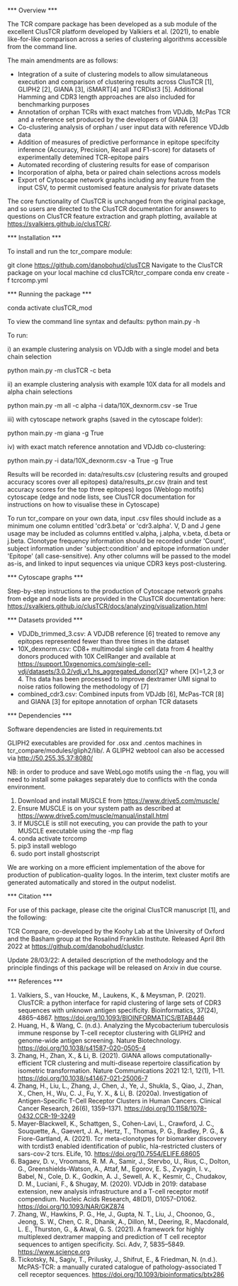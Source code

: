 *** Overview *** 

The TCR compare package has been developed as a sub module of the excellent ClusTCR platform developed by Valkiers et al. (2021), to enable like-for-like comparison across a series of clustering algorithms accessible from the command line. 

The main amendments are as follows:
- Integration of a suite of clustering models to allow simulataneous execution and comparison of clustering results across ClusTCR [1], GLIPH2 [2], GIANA [3], iSMART[4] and TCRDist3 [5]. Additional Hamming and CDR3 length approaches are also included for benchmarking purposes
- Annotation of orphan TCRs with exact matches from VDJdb, McPas TCR and a reference set produced by the developers of GIANA [3]
- Co-clustering analysis of orphan / user input data with reference VDJdb data
- Addition of measures of predictive performance in epitope specifcity inference  (Accuracy, Precision, Recall and F1-score) for datasets of experimentally detemined TCR-epitope pairs
- Automated recording of clustering results for ease of comparison
- Incorporation of alpha, beta or paired chain selections across models
- Export of Cytoscape network graphs including any feature from the input CSV, to permit customised feature analysis for private datasets

The core functionality of ClusTCR is unchanged from the original package, and so users are directed to the ClusTCR documentation for answers to questions on ClusTCR feature extraction and graph plotting, available at https://svalkiers.github.io/clusTCR/.

*** Installation ***

To install and run the tcr_compare module:

git clone https://github.com/danobohud/clusTCR
Navigate to the ClusTCR package on your local machine
cd clusTCR/tcr_compare
conda env create -f tcrcomp.yml

*** Running the package ***

conda activate clusTCR_mod

To view the command line syntax and defaults:
python main.py -h

To run:

i) an example clustering analysis on VDJdb with a single model and beta chain selection

python main.py -m clusTCR -c beta

ii) an example clustering analysis with example 10X data for all models and alpha chain selections

python main.py -m all -c alpha -i data/10X_dexnorm.csv -se True

iii) with cytoscape network graphs (saved in the cytoscape folder):

python main.py -m giana -g True

iv) with exact match reference annotation and VDJdb co-clustering:

python main.py -i data/10X_dexnorm.csv -a True -g True

Results will be recorded in:
data/results.csv (clustering results and grouped accuracy scores over all epitopes) data/results_pr.csv (train and test accuracy scores for the top three epitopes)
logos (Weblogo motifs)
cytoscape (edge and node lists, see ClusTCR documentation for instructions on how to visualise these in Cytoscape)

To run tcr_compare on your own data, input .csv files should include as a minimum one column entitled 'cdr3.beta' or 'cdr3.alpha'. V, D and J gene usage may be included as columns entitled v.alpha, j.alpha, v.beta, d.beta or j.beta. Clonotype frequency information should be recorded under 'Count', subject information under 'subject:condition' and epitope information under 'Epitope' (all case-sensitive). Any other columns will be passed to the model as-is, and linked to input sequences via unique CDR3 keys post-clustering. 

*** Cytoscape graphs ***

Step-by-step instructions to the production of Cytoscape network grpahs from edge and node lists are provided in the ClusTCR documentation here: https://svalkiers.github.io/clusTCR/docs/analyzing/visualization.html 

*** Datasets provided ***

- VDJDb_trimmed_3.csv: A VDJDB reference [6] treated to remove any epitopes represented fewer than three times in the dataset
- 10X_dexnorm.csv: CD8+ multimodal single cell data from 4 healthy donors produced with 10X CellRanger and available at https://support.10xgenomics.com/single-cell-vdj/datasets/3.0.2/vdj_v1_hs_aggregated_donor[X]? where [X]=1,2,3 or 4. Ths data has been processed to improve dextramer UMI signal to noise ratios following the methodology of [7]
- combined_cdr3.csv: Combined inputs from VDJdb [6], McPas-TCR [8] and GIANA [3] for epitope annotation of orphan TCR datasets

*** Dependencies ***

Software dependencies are listed in requirements.txt

GLIPH2 executables are provided for .osx and .centos machines in tcr_compare/modules/gliph2/lib/. A GLIPH2 webtool can also be accessed via http://50.255.35.37:8080/

NB: in order to produce and save WebLogo motifs using the -n flag, you will need to install some pakages separately due to conflicts with the conda environment. 
1. Download and install MUSCLE from https://www.drive5.com/muscle/
2. Ensure MUSCLE is on your system path as described at https://www.drive5.com/muscle/manual/install.html 
3. If MUSCLE is still not executing, you can provide the path to your MUSCLE executable using the -mp flag
4. conda activate tcrcomp
5. pip3 install weblogo
6. sudo port install ghostscript

We are working on a more efficient implementation of the above for production of publication-quality logos. In the interim, text cluster motifs are generated automatically and stored in the output nodelist.

*** Citation ***

For use of this package, please cite the original ClusTCR manuscript [1], and the following:

TCR Compare, co-developed by the Koohy Lab at the University of Oxford and the Basham group at the Rosalind Franklin Institute. Released April 8th 2022 at https://github.com/danobohud/clustcr.

Update 28/03/22: A detailed description of the methodology and the principle findings of this package will be released on Arxiv in due course.

*** References ***

1. Valkiers, S., van Houcke, M., Laukens, K., & Meysman, P. (2021). ClusTCR: a python interface for rapid clustering of large sets of CDR3 sequences with unknown antigen specificity. Bioinformatics, 37(24), 4865–4867. https://doi.org/10.1093/BIOINFORMATICS/BTAB446
2. Huang, H., & Wang, C. (n.d.). Analyzing the Mycobacterium tuberculosis immune response by T-cell receptor clustering with GLIPH2 and genome-wide antigen screening. Nature Biotechnology. https://doi.org/10.1038/s41587-020-0505-4
3. Zhang, H., Zhan, X., & Li, B. (2021). GIANA allows computationally-efficient TCR clustering and multi-disease repertoire classification by isometric transformation. Nature Communications 2021 12:1, 12(1), 1–11. https://doi.org/10.1038/s41467-021-25006-7 
4. Zhang, H., Liu, L., Zhang, J., Chen, J., Ye, J., Shukla, S., Qiao, J., Zhan, X., Chen, H., Wu, C. J., Fu, Y. X., & Li, B. (2020a). Investigation of Antigen-Specific T-Cell Receptor Clusters in Human Cancers. Clinical Cancer Research, 26(6), 1359–1371. https://doi.org/10.1158/1078-0432.CCR-19-3249
5. Mayer-Blackwell, K., Schattgen, S., Cohen-Lavi, L., Crawford, J. C., Souquette, A., Gaevert, J. A., Hertz, T., Thomas, P. G., Bradley, P. G., & Fiore-Gartland, A. (2021). Tcr meta-clonotypes for biomarker discovery with tcrdist3 enabled identification of public, hla-restricted clusters of sars-cov-2 tcrs. ELife, 10. https://doi.org/10.7554/ELIFE.68605
6. Bagaev, D. v., Vroomans, R. M. A., Samir, J., Stervbo, U., Rius, C., Dolton, G., Greenshields-Watson, A., Attaf, M., Egorov, E. S., Zvyagin, I. v., Babel, N., Cole, D. K., Godkin, A. J., Sewell, A. K., Kesmir, C., Chudakov, D. M., Luciani, F., & Shugay, M. (2020). VDJdb in 2019: database extension, new analysis infrastructure and a T-cell receptor motif compendium. Nucleic Acids Research, 48(D1), D1057–D1062. https://doi.org/10.1093/NAR/GKZ874
7. Zhang, W., Hawkins, P. G., He, J., Gupta, N. T., Liu, J., Choonoo, G., Jeong, S. W., Chen, C. R., Dhanik, A., Dillon, M., Deering, R., Macdonald, L. E., Thurston, G., & Atwal, G. S. (2021). A framework for highly multiplexed dextramer mapping and prediction of T cell receptor sequences to antigen specificity. Sci. Adv, 7, 5835–5849. https://www.science.org  
8. Tickotsky, N., Sagiv, T., Prilusky, J., Shifrut, E., & Friedman, N. (n.d.). McPAS-TCR: a manually curated catalogue of pathology-associated T cell receptor sequences. https://doi.org/10.1093/bioinformatics/btx286